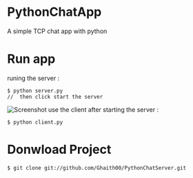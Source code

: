 # PythonChatApp
A simple TCP chat app with python
# Run app
runing the server :
    
    $ python server.py 
    //  then click start the server
![Screenshot](http://imgur.com/a/yOJ7t)
use the client after starting the server :
    
    $ python client.py 
# Donwload Project 
    
    $ git clone git://github.com/Ghaith00/PythonChatServer.git


